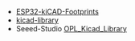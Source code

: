 * [ESP32-kiCAD-Footprints](https://github.com/adamjvr/ESP32-kiCAD-Footprints)
* [kicad-library](https://github.com/KiCad/kicad-library)
* Seeed-Studio [OPL_Kicad_Library](https://github.com/Seeed-Studio/OPL_Kicad_Library)

